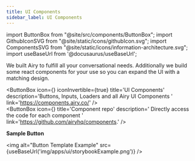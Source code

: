```yaml
---
title: UI Components
sidebar_label: UI Components
---
```


import ButtonBox from "@site/src/components/ButtonBox";
import GithubIconSVG from "@site/static/icons/githubIcon.svg";
import ComponentsSVG from "@site/static/icons/information-architecture.svg";
import useBaseUrl from '@docusaurus/useBaseUrl';

We built Airy to fulfill all your conversational needs. Additionally we build some react components for your use so you can expand the UI with a matching design.

<ButtonBox
    icon={<ComponentsSVG />}
    iconInvertible={true}
    title='UI Components'
    description='Buttons, Inputs, Loaders and all Airy UI Components '
    link='https://components.airy.co/'
/>
<br/>
<ButtonBox
    icon={<GithubIconSVG />}
    title='Component repo'
    description=' Directly access the code for each component '
    link='https://github.com/airyhq/components.'
/>
<br/>

**Sample Button**

<img alt="Button Template Example" src={useBaseUrl('img/apps/ui/storybookExample.png')} />

